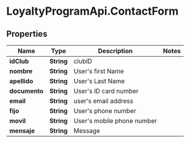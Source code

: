 # LoyaltyProgramApi.ContactForm

## Properties
Name | Type | Description | Notes
------------ | ------------- | ------------- | -------------
**idClub** | **String** | clubID | 
**nombre** | **String** | User&#39;s first Name | 
**apellido** | **String** | User&#39;s Last Name | 
**documento** | **String** | User&#39;s ID card number | 
**email** | **String** | user&#39;s email address | 
**fijo** | **String** | User&#39;s phone number | 
**movil** | **String** | User&#39;s mobile phone number | 
**mensaje** | **String** | Message | 


